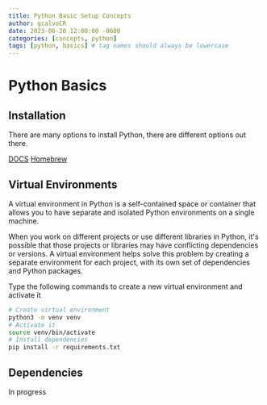 ```yaml
---
title: Python Basic Setup Concepts
author: gcalvoCR
date: 2023-06-20 12:00:00 -0600
categories: [concepts, python]
tags: [python, basics] # tag names should always be lowercase
---
```


# Python Basics

## Installation

There are many options to install Python, there are different options out there.

[DOCS](https://www.python.org/downloads/)
[Homebrew](https://docs.brew.sh/Homebrew-and-Python)


## Virtual Environments

A virtual environment in Python is a self-contained space or container that allows you to have separate and isolated Python environments on a single machine.

When you work on different projects or use different libraries in Python, it's possible that those projects or libraries may have conflicting dependencies or versions. A virtual environment helps solve this problem by creating a separate environment for each project, with its own set of dependencies and Python packages.

Type the following commands to create a new virtual environment and activate it

```sh
# Create virtual environment
python3 -m venv venv
# Activate it
source venv/bin/activate
# Install dependencies
pip install -r requirements.txt
```

## Dependencies

In progress

